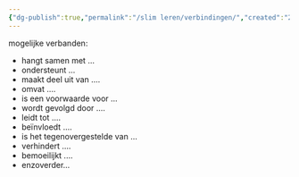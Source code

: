 ```yaml
---
{"dg-publish":true,"permalink":"/slim leren/verbindingen/","created":"2025-06-03T21:04:45.397+02:00","updated":"2025-06-04T14:12:25.691+02:00"}
---
```


mogelijke verbanden:
- hangt samen met ...
- ondersteunt ...
- maakt deel uit van ....
- omvat ....
- is een voorwaarde voor ...
- wordt gevolgd door ....
- leidt tot ....
- beïnvloedt ....
- is het tegenovergestelde van ...
- verhindert ....
- bemoeilijkt ....
- enzoverder...